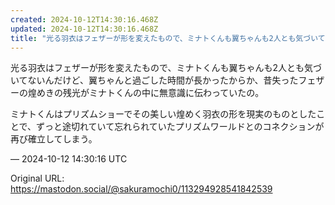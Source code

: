 ```yaml
---
created: 2024-10-12T14:30:16.468Z
updated: 2024-10-12T14:30:16.468Z
title: "光る羽衣はフェザーが形を変えたもので、ミナトくんも翼ちゃんも2人とも気づいてない[...]"
---
```


<p>光る羽衣はフェザーが形を変えたもので、ミナトくんも翼ちゃんも2人とも気づいてないんだけど、翼ちゃんと過ごした時間が長かったからか、昔失ったフェザーの煌めきの残光がミナトくんの中に無意識に伝わっていたの。</p><p>ミナトくんはプリズムショーでその美しい煌めく羽衣の形を現実のものとしたことで、ずっと途切れていて忘れられていたプリズムワールドとのコネクションが再び確立してしまう。</p>

&mdash; 2024-10-12 14:30:16 UTC

Original URL: https://mastodon.social/@sakuramochi0/113294928541842539
